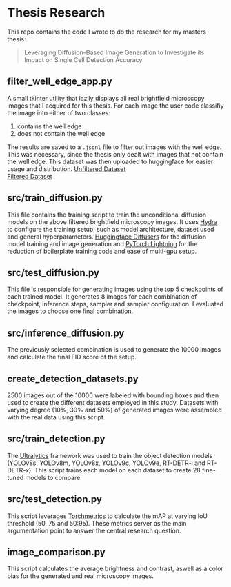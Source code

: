 # Thesis Research
This repo contains the code I wrote to do the research for my masters thesis:

> Leveraging Diffusion-Based Image Generation to Investigate its Impact on Single Cell Detection Accuracy

## filter_well_edge_app.py
A small tkinter utility that lazily displays all real brightfield microscopy images that I acquired for this thesis.
For each image the user code classifiy the image into either of two classes:
1. contains the well edge
2. does not contain the well edge

The results are saved to a `.jsonl` file to filter out images with the well edge.
This was necessary, since the thesis only dealt with images that not contain the well edge.
This dataset was then uploaded to huggingface for easier usage and distribution.
[Unfiltered Dataset](https://huggingface.co/datasets/mario-dg/brightfield-microscopy-scc) \
[Filtered Dataset](https://huggingface.co/datasets/mario-dg/brightfield-microscopy-scc-filtered)

## src/train_diffusion.py
This file contains the training script to train the unconditional diffusion models on the above
filtered brightfield microscopy images.
It uses [Hydra](https://github.com/facebookresearch/hydra.git) to configure the training setup, such as model architecture, dataset used and general hyperparameters.
[Huggingface Diffusers](https://github.com/huggingface/diffusers) for the diffusion model training and image generation and [PyTorch Lightning](https://github.com/Lightning-AI/pytorch-lightning) for the reduction of boilerplate training code and ease of multi-gpu setup.

## src/test_diffusion.py
This file is responsible for generating images using the top 5 checkpoints of each trained model. It generates 8 images for each combination of checkpoint, inference steps, sampler and sampler configuration.
I evaluated the images to choose one final combination.

## src/inference_diffusion.py
The previously selected combination is used to generate the 10000 images and calculate the final FID score of the setup.

## create_detection_datasets.py
2500 images out of the 10000 were labeled with bounding boxes and then used to create the different datasets employed in this study.
Datasets with varying degree (10%, 30% and 50%) of generated images were assembled with the real data using this script.

## src/train_detection.py
The [Ultralytics](https://github.com/ultralytics/ultralytics) framework was used to train the object detection models (YOLOv8s, YOLOv8m, YOLOv8x, YOLOv9c, YOLOv9e, RT-DETR-l and RT-DETR-x).
This script trains each model on each dataset to create 28 fine-tuned models to compare.

## src/test_detection.py
This script leverages [Torchmetrics](https://github.com/Lightning-AI/torchmetrics) to calculate
the mAP at varying IoU threshold (50, 75 and 50:95).
These metrics server as the main argumentation point to answer the central research question.

## image_comparison.py
This script calculates the average brightness and contrast, aswell as a color bias for the generated and real microscopy images.